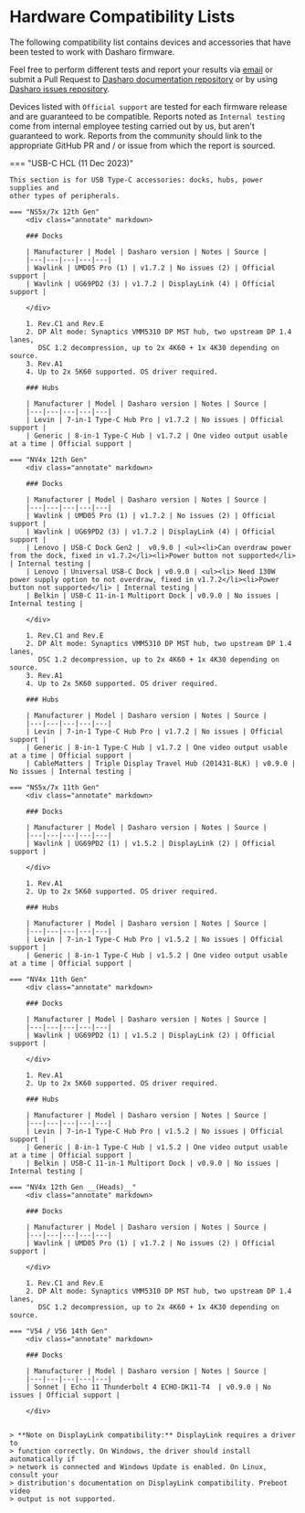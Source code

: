 # Hardware Compatibility Lists

The following compatibility list contains devices and accessories that have been
tested to work with Dasharo firmware.

Feel free to perform different tests and report your results via
[email](mailto:contact@dasharo.com) or submit a Pull Request to
[Dasharo documentation repository](https://github.com/Dasharo/docs) or by using
[Dasharo issues repository](https://github.com/Dasharo/dasharo-issues/issues).

Devices listed with `Official support` are tested for each firmware release and
are guaranteed to be compatible. Reports noted as `Internal testing` come from
internal employee testing carried out by us, but aren't guaranteed to work.
Reports from the community should link to the appropriate GitHub PR and / or
issue from which the report is sourced.

=== "USB-C HCL (11 Dec 2023)"

    This section is for USB Type-C accessories: docks, hubs, power supplies and
    other types of peripherals.

    === "NS5x/7x 12th Gen"
        <div class="annotate" markdown>

        ### Docks

        | Manufacturer | Model | Dasharo version | Notes | Source |
        |---|---|---|---|---|
        | Wavlink | UMD05 Pro (1) | v1.7.2 | No issues (2) | Official support |
        | Wavlink | UG69PD2 (3) | v1.7.2 | DisplayLink (4) | Official support |

        </div>

        1. Rev.C1 and Rev.E
        2. DP Alt mode: Synaptics VMM5310 DP MST hub, two upstream DP 1.4 lanes,
           DSC 1.2 decompression, up to 2x 4K60 + 1x 4K30 depending on source.
        3. Rev.A1
        4. Up to 2x 5K60 supported. OS driver required.

        ### Hubs

        | Manufacturer | Model | Dasharo version | Notes | Source |
        |---|---|---|---|---|
        | Levin | 7-in-1 Type-C Hub Pro | v1.7.2 | No issues | Official support |
        | Generic | 8-in-1 Type-C Hub | v1.7.2 | One video output usable at a time | Official support |

    === "NV4x 12th Gen"
        <div class="annotate" markdown>

        ### Docks

        | Manufacturer | Model | Dasharo version | Notes | Source |
        |---|---|---|---|---|
        | Wavlink | UMD05 Pro (1) | v1.7.2 | No issues (2) | Official support |
        | Wavlink | UG69PD2 (3) | v1.7.2 | DisplayLink (4) | Official support |
        | Lenovo | USB-C Dock Gen2 |  v0.9.0 | <ul><li>Can overdraw power from the dock, fixed in v1.7.2</li><li>Power button not supported</li> | Internal testing |
        | Lenovo | Universal USB-C Dock | v0.9.0 | <ul><li> Need 130W power supply option to not overdraw, fixed in v1.7.2</li><li>Power button not supported</li> | Internal testing |
        | Belkin | USB-C 11-in-1 Multiport Dock | v0.9.0 | No issues | Internal testing |

        </div>

        1. Rev.C1 and Rev.E
        2. DP Alt mode: Synaptics VMM5310 DP MST hub, two upstream DP 1.4 lanes,
           DSC 1.2 decompression, up to 2x 4K60 + 1x 4K30 depending on source.
        3. Rev.A1
        4. Up to 2x 5K60 supported. OS driver required.

        ### Hubs

        | Manufacturer | Model | Dasharo version | Notes | Source |
        |---|---|---|---|---|
        | Levin | 7-in-1 Type-C Hub Pro | v1.7.2 | No issues | Official support |
        | Generic | 8-in-1 Type-C Hub | v1.7.2 | One video output usable at a time | Official support |
        | CableMatters | Triple Display Travel Hub (201431-BLK) | v0.9.0 | No issues | Internal testing |

    === "NS5x/7x 11th Gen"
        <div class="annotate" markdown>

        ### Docks

        | Manufacturer | Model | Dasharo version | Notes | Source |
        |---|---|---|---|---|
        | Wavlink | UG69PD2 (1) | v1.5.2 | DisplayLink (2) | Official support |

        </div>

        1. Rev.A1
        2. Up to 2x 5K60 supported. OS driver required.

        ### Hubs

        | Manufacturer | Model | Dasharo version | Notes | Source |
        |---|---|---|---|---|
        | Levin | 7-in-1 Type-C Hub Pro | v1.5.2 | No issues | Official support |
        | Generic | 8-in-1 Type-C Hub | v1.5.2 | One video output usable at a time | Official support |

    === "NV4x 11th Gen"
        <div class="annotate" markdown>

        ### Docks

        | Manufacturer | Model | Dasharo version | Notes | Source |
        |---|---|---|---|---|
        | Wavlink | UG69PD2 (1) | v1.5.2 | DisplayLink (2) | Official support |

        </div>

        1. Rev.A1
        2. Up to 2x 5K60 supported. OS driver required.

        ### Hubs

        | Manufacturer | Model | Dasharo version | Notes | Source |
        |---|---|---|---|---|
        | Levin | 7-in-1 Type-C Hub Pro | v1.5.2 | No issues | Official support |
        | Generic | 8-in-1 Type-C Hub | v1.5.2 | One video output usable at a time | Official support |
        | Belkin | USB-C 11-in-1 Multiport Dock | v0.9.0 | No issues | Internal testing |

    === "NV4x 12th Gen __(Heads)__"
        <div class="annotate" markdown>

        ### Docks

        | Manufacturer | Model | Dasharo version | Notes | Source |
        |---|---|---|---|---|
        | Wavlink | UMD05 Pro (1) | v1.7.2 | No issues (2) | Official support |

        </div>

        1. Rev.C1 and Rev.E
        2. DP Alt mode: Synaptics VMM5310 DP MST hub, two upstream DP 1.4 lanes,
           DSC 1.2 decompression, up to 2x 4K60 + 1x 4K30 depending on source.

    === "V54 / V56 14th Gen"
        <div class="annotate" markdown>

        ### Docks

        | Manufacturer | Model | Dasharo version | Notes | Source |
        |---|---|---|---|---|
        | Sonnet | Echo 11 Thunderbolt 4 ECHO-DK11-T4  | v0.9.0 | No issues | Official support |

        </div>


    > **Note on DisplayLink compatibility:** DisplayLink requires a driver to
    > function correctly. On Windows, the driver should install automatically if
    > network is connected and Windows Update is enabled. On Linux, consult your
    > distribution's documentation on DisplayLink compatibility. Preboot video
    > output is not supported.
